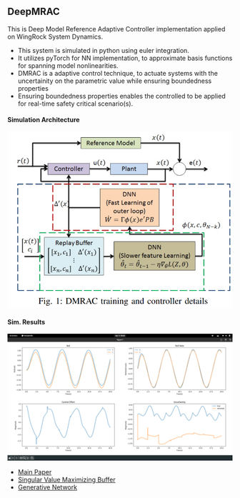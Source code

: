 ## DeepMRAC
This is Deep Model Reference Adaptive Controller implementation applied on WingRock System Dynamics. 
- This system is simulated in python using euler integration. 
- It utilizes pyTorch for NN implementation, to approximate basis functions for spanning model nonlinearities.
- DMRAC is a adaptive control technique, to actuate systems with the uncertainity on the parametric value while ensuring boundedness properties 
- Ensuring boundedness properties enables the controlled to be applied for real-time safety critical scenario(s).

#### Simulation Architecture
<img src="imgs/architecture.png">

#### Sim. Results
<img src="imgs/plo3.png">

- [Main Paper](https://arxiv.org/abs/1909.08602)
- [Singular Value Maximizing Buffer](https://ieeexplore.ieee.org/document/5991481)
- [Generative Network](https://ieeexplore.ieee.org/document/8619431)


